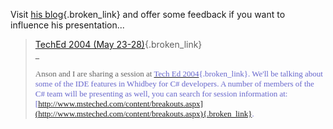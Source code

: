 Visit [his blog](http://blogs.msdn.com/joen/){.broken_link} and offer some feedback if you want to influence his presentation...

> [TechEd 2004 (May 23-28)](http://blogs.msdn.com/joen/archive/2004/03/22/94335.aspx){.broken_link}   
> _ 
> 
> <font face="Tahoma" size="2">Anson and I are sharing a session at [<font face="Tahoma" color="#6666cc" size="2">Tech Ed 2004](http://www.microsoft.com/seminar/teched2004/default.mspx){.broken_link}<font face="Tahoma" size="2">. We'll be talking about some of the IDE features in Whidbey for C# developers. A number of members of the C# team will be presenting as well, you can search for session information at: [<font face="Tahoma" color="#6666cc" size="2">http://www.msteched.com/content/breakouts.aspx](http://www.msteched.com/content/breakouts.aspx){.broken_link}.
> 
> </i>
> 
> > </blockquote>